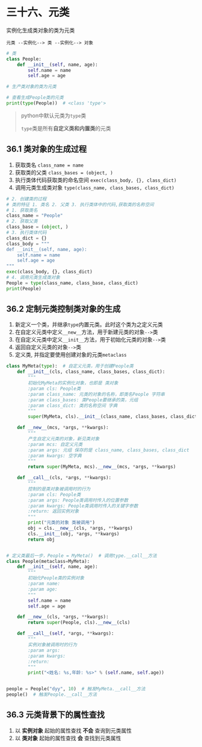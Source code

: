 # 三十六、元类
实例化生成类对象的类为元类

```
元类 --实例化--> 类 --实例化--> 对象 
```

```python
# 类
class People:
    def __init__(self, name, age):
        self.name = name
        self.age = age

# 生产类对象的类为元类

# 查看生成People类的元类
print(type(People))  # <class 'type'>
```
> python中默认元类为`type`类
>
> `type`类是所有**自定义类和内置类**的元类

## 36.1 类对象的生成过程
1. 获取类名 `class_name = name`
2. 获取类的父类 `class_bases = (object, )`
3. 执行类体代码获取类的命名空间 `exec(class_body, {}, class_dict)`
4. 调用元类生成类对象 `type(class_name, class_bases, class_dict)`
```python
# 2. 创建类的过程
# 类的特征 1. 类名 2. 父类 3. 执行类体中的代码,获取类的名称空间
# 1. 获取类名
class_name = "People"
# 2. 获取父类
class_base = (object, )
# 3. 执行类体代码
class_dict = {}
class_body = """
def __init__(self, name, age):
    self.name = name
    self.age = age
"""
exec(class_body, {}, class_dict)
# 4. 调用元类生成类对象
People = type(class_name, class_base, class_dict)
print(People)
```
## 36.2 定制元类控制类对象的生成
1. 新定义一个类，并继承`type`内置元类。此时这个类为之定义元类
2. 在自定义元类中定义`__new__`方法，用于新建元类的对象`-->`类
3. 在自定义元类中定义`__init__`方法，用于初始化元类的对象`-->`类
4. 返回自定义元类的对象`-->`类
5. 定义类, 并指定要使用创建对象的元类`metaclass`

```python
class MyMeta(type):  # 自定义元类，用于创建People类
    def __init__(cls, class_name, class_bases, class_dict):
        """
        初始化MyMeta的实例化对象，也即是 类对象
        :param cls: People类
        :param class_name: 元类的对象的名称，即类名People 字符串
        :param class_bases: 类People要继承的类，元组
        :param class_dict: 类的名称空间 字典
        """
        super(MyMeta, cls).__init__(class_name, class_bases, class_dict)  # 调用type的初始化方法，初始化类对象People

    def __new__(mcs, *args, **kwargs):
        """
        产生自定义元类的对象，新见类对象
        :param mcs: 自定义元类
        :param args: 元组 保存的是 class_name, class_bases, class_dict
        :param kwargs: 空字典
        """
        return super(MyMeta, mcs).__new__(mcs, *args, **kwargs)

    def __call__(cls, *args, **kwargs):
        """
        控制的是类对象被调用时的行为
        :param cls: People类
        :param args: People类调用时传入的位置参数
        :param kwargs: People类调用时传入的关键字参数
        :return: 返回实例对象
        """
        print("元类的对象 类被调用")
        obj = cls.__new__(cls, *args, **kwargs)
        cls.__init__(obj, *args, **kwargs)
        return obj


# 定义类最后一步，People = MyMeta()  # 调用type.__call__方法
class People(metaclass=MyMeta):
    def __init__(self, name, age):
        """
        初始化People类的实例对象
        :param name:
        :param age:
        """
        self.name = name
        self.age = age

    def __new__(cls, *args, **kwargs):
        return super(People, cls).__new__(cls)

    def __call__(self, *args, **kwargs):
        """
        实例对象被调用时的行为
        :param args:
        :param kwargs:
        :return:
        """
        print("<姓名: %s,年龄: %s>" % (self.name, self.age))


people = People("dyy", 10)  # 触发MyMeta.__call__方法
people()  # 触发People.__call__方法
```


## 36.3 元类背景下的属性查找
1. 以 **实例对象** 起始的属性查找 **不会** 查询到元类属性
2. 以 **类对象** 起始的属性查找 **会** 查找到元类属性





